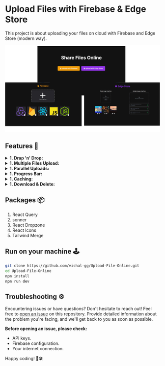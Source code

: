  # Upload Files with Firebase & Edge Store

This project is about uploading your files on cloud with Firebase and Edge Store (modern way).

![screenshot](/public/screenshot.png)


## Features 🚀
<details>
<summary><strong>1. Drap 'n' Drop:</strong></summary>
Effortlessly upload files by dragging and dropping them onto the interface. No more hassle with traditional file selection!
</details>
<details>
<summary><strong>1. Multiple Files Upload:</strong></summary>
Upload multiple files simultaneously, saving you time and making the process more efficient.
</details>
<details>
<summary><strong>1. Parallel Uploads:</strong></summary>
Speed things up with parallel uploads. Get your files into the cloud in a flash!
</details>
<details>
<summary><strong>1. Progress Bar:</strong></summary>
Keep track of your uploads with a sleek progress bar. See the status of each upload in real-time.
</details>
<details>
<summary><strong>1. Caching:</strong></summary>
Enjoy faster performance and seamless user experience with caching. Your files stay accessible and responsive, enhancing overall usability. 📂💨
</details>
<details>
<summary><strong>1. Download & Delete:</strong></summary>
Effortlessly manage your files by downloading them with a click and deleting those you no longer need. Simplifying file management for you! 🔄🗑️
</details>
   
## Packages 📦
1. React Query
2. sonner
3. React Dropzone
4. React Icons
5. Tailwind Merge

## Run on your machine 🕹

```bash
git clone https://github.com/vishal-gg/Upload-File-Online.git
cd Upload-File-Online
npm install
npm run dev
```

## Troubleshooting ⚙
Encountering issues or have questions? Don't hesitate to reach out! Feel free to [open an issue](https://github.com/vishal-gg/Upload-File-Online/issues) on this repository. Provide detailed information about the problem you're facing, and we'll get back to you as soon as possible.

**Before opening an issue, please check:**
- API keys.
- Firebase configuration.
- Your internet connection.

Happy coding! 🚀🛠️